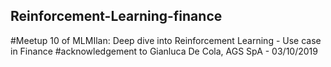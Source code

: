 ## Reinforcement-Learning-finance

#Meetup 10 of MLMIlan: Deep dive into Reinforcement Learning - Use case in Finance
#acknowledgement to Gianluca De Cola, AGS SpA - 03/10/2019
